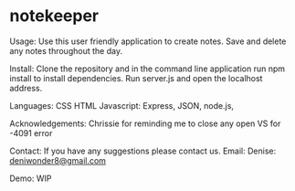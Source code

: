 # notekeeper
Usage:
Use this user friendly application to create notes. Save and delete any notes throughout the day.

Install:
Clone the repository and in the command line application run npm install to install dependencies. Run server.js and open the localhost address.

Languages:
CSS
HTML
Javascript: Express, JSON,  node.js, 

Acknowledgements:
Chrissie for reminding me to close any open VS for -4091 error

Contact: 
If you have any suggestions please contact us. 
Email: Denise: deniwonder8@gmail.com 

Demo:
WIP
